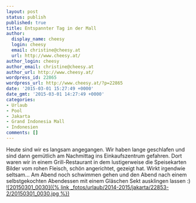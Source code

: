 ```yaml
---
layout: post
status: publish
published: true
title: Entspannter Tag in der Mall
author:
  display_name: cheesy
  login: cheesy
  email: christine@cheesy.at
  url: http://www.cheesy.at/
author_login: cheesy
author_email: christine@cheesy.at
author_url: http://www.cheesy.at/
wordpress_id: 22865
wordpress_url: http://www.cheesy.at/?p=22865
date: '2015-03-01 15:27:49 +0000'
date_gmt: '2015-03-01 14:27:49 +0000'
categories:
- Urlaub
- Pool
- Jakarta
- Grand Indonesia Mall
- Indonesien
comments: []
---
```

Heute sind wir es langsam angegangen. Wir haben lange geschlafen und sind dann gemütlich am Nachmittag ins Einkaufszentrum gefahren. Dort waren wir in einem Grill-Restaurant in dem lustigerweise die Speisekarten Bilder vom rohen Fleisch, schön angerichtet, gezeigt hat. Wirkt irgendwie seltsam... Am Abend noch schwimmen gehen und den Abend nach einem selbstgekochten Abendessen mit einem Gläschen Sekt ausklingen lassen :)
[![20150301_0030]({% link _fotos/urlaub/2014-2015/jakarta/22853-2/20150301_0030.jpg %})](http://www.cheesy.at/fotos/urlaub/jakarta/22853-2/ "Tag 2 – Entspannter Tag in der Mall")
